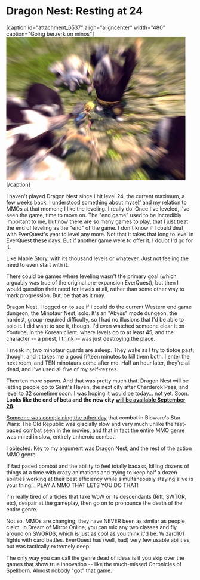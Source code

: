 # Dragon Nest: Resting at 24

[caption id="attachment\_6537" align="aligncenter" width="480" caption="Going berzerk on minos"][![](../uploads/2011/09/DragonNest-2011-09-22-21-26-10-46-480x384.jpg "Going berzerk on minos")](../uploads/2011/09/DragonNest-2011-09-22-21-26-10-46.jpg)[/caption]

I haven't played Dragon Nest since I hit level 24, the current maximum, a few weeks back. I understood something about myself and my relation to MMOs at that moment; I like the leveling. I really do. Once I've leveled, I've seen the game, time to move on. The "end game" used to be incredibly important to me, but now there are so many games to play, that I just treat the end of leveling as the "end" of the game. I don't know if I could deal with EverQuest's year to level any more. Not that it takes that long to level in EverQuest these days. But if another game were to offer it, I doubt I'd go for it.

Like Maple Story, with its thousand levels or whatever. Just not feeling the need to even start with it.

There could be games where leveling wasn't the primary goal (which arguably was true of the original pre-expansion EverQuest), but then I would question their need for levels at all, rather than some other way to mark progression. But, be that as it may.

Dragon Nest. I logged on to see if I could do the current Western end game dungeon, the Minotaur Nest, solo. It's an "Abyss" mode dungeon, the hardest, group-required difficulty, so I had no illusions that I'd be able to solo it. I did want to see it, though. I'd even watched someone clear it on Youtube, in the Korean client, where levels go to at least 45, and the character -- a priest, I think -- was just destroying the place.

I sneak in; two minotaur guards are asleep. They wake as I try to tiptoe past, though, and it takes me a good fifteen minutes to kill them both. I enter the next room, and TEN minotaurs come after me. Half an hour later, they're all dead, and I've used all five of my self-rezzes.

Then ten more spawn. And that was pretty much that. Dragon Nest will be letting people go to Saint's Haven, the next city after Charderok Pass, and level to 32 sometime soon. I was hoping it would be today... not yet. Soon. **Looks like the end of beta and the new city [will be available September 28](http://www.neoseeker.com/news/17422-dragon-nest-launches-in-north-america-on-september-28/).**

[Someone was complaining the other day](http://massively.joystiq.com/2011/09/13/the-soapbox-why-mmo-combat-sucks-and-how-bioware-couldve-made/) that combat in Bioware's Star Wars: The Old Republic was glacially slow and very much unlike the fast-paced combat seen in the movies, and that in fact the entire MMO genre was mired in slow, entirely unheroic combat.

[I objected](https://plus.google.com/108460561201888322767/posts/76G8Zf9kqYB "I humbly protest!"). Key to my argument was Dragon Nest, and the rest of the action MMO genre.

If fast paced combat and the ability to feel totally badass, killing dozens of things at a time with crazy animations and trying to keep half a dozen abilities working at their best efficiency while simultaneously staying alive is your thing... PLAY A MMO THAT LETS YOU DO THAT!

I'm really tired of articles that take WoW or its descendants (Rift, SWTOR, etc), despair at the gameplay, then go on to pronounce the death of the entire genre.

Not so. MMOs are changing; they have NEVER been as similar as people claim. In Dream of Mirror Online, you can mix any two classes and fly around on SWORDS, which is just as cool as you think it'd be. Wizard101 fights with card battles. EverQuest has (well, had) very few usable abilities, but was tactically extremely deep. 

The only way you can call the genre dead of ideas is if you skip over the games that show true innovation -- like the much-missed Chronicles of Spellborn. Almost nobody "got" that game.


